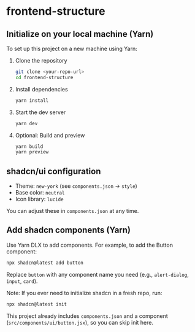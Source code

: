 # frontend-structure

## Initialize on your local machine (Yarn)

To set up this project on a new machine using Yarn:

1. Clone the repository
	```bash
	git clone <your-repo-url>
	cd frontend-structure
	```
2. Install dependencies
	```bash
	yarn install
	```
3. Start the dev server
	```bash
	yarn dev
	```
4. Optional: Build and preview
	```bash
	yarn build
	yarn preview
	```

## shadcn/ui configuration

- Theme: `new-york` (see `components.json` → `style`)
- Base color: `neutral`
- Icon library: `lucide`

You can adjust these in `components.json` at any time.

## Add shadcn components (Yarn)

Use Yarn DLX to add components. For example, to add the Button component:

```bash
npx shadcn@latest add button
```

Replace `button` with any component name you need (e.g., `alert-dialog`, `input`, `card`).

Note: If you ever need to initialize shadcn in a fresh repo, run:

```bash
npx shadcn@latest init
```

This project already includes `components.json` and a component (`src/components/ui/button.jsx`), so you can skip init here.
